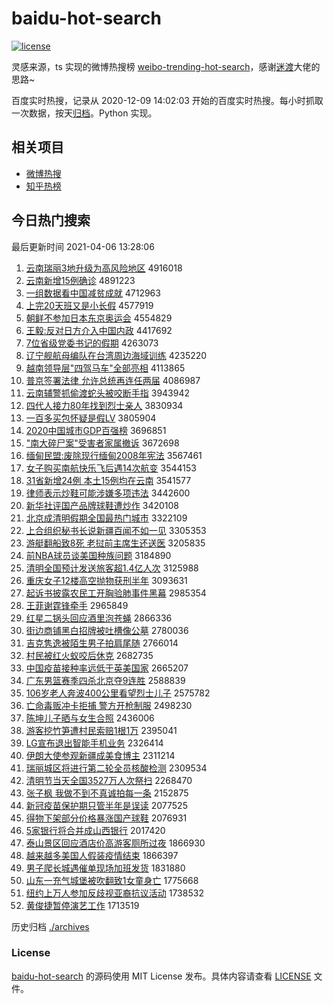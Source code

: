 # baidu-hot-search

[![license](https://img.shields.io/github/license/Arrackisarookie/baidu-hot-search)](https://github.com/Arrackisarookie/baidu-hot-search/blob/master/LICENSE)

灵感来源，ts 实现的微博热搜榜 [weibo-trending-hot-search](https://github.com/justjavac/weibo-trending-hot-search)，感谢[迷渡](https://github.com/justjavac)大佬的思路~

百度实时热搜，记录从 2020-12-09 14:02:03 开始的百度实时热搜。每小时抓取一次数据，按天[归档](./archives)。Python 实现。

## 相关项目
+ [微博热搜](https://github.com/Arrackisarookie/weibo-hot-search)
+ [知乎热榜](https://github.com/Arrackisarookie/zhihu-top-search)

## 今日热门搜索

<!-- Rank Begin -->

最后更新时间 2021-04-06 13:28:06

1. [云南瑞丽3地升级为高风险地区](http://www.baidu.com/baidu?cl=3&tn=SE_baiduhomet8_jmjb7mjw&rsv_dl=fyb_top&fr=top1000&wd=%D4%C6%C4%CF%C8%F0%C0%F63%B5%D8%C9%FD%BC%B6%CE%AA%B8%DF%B7%E7%CF%D5%B5%D8%C7%F8) 4916018
1. [云南新增15例确诊](http://www.baidu.com/baidu?cl=3&tn=SE_baiduhomet8_jmjb7mjw&rsv_dl=fyb_top&fr=top1000&wd=%D4%C6%C4%CF%D0%C2%D4%F615%C0%FD%C8%B7%D5%EF) 4891223
1. [一组数据看中国减贫成就](http://www.baidu.com/baidu?cl=3&tn=SE_baiduhomet8_jmjb7mjw&rsv_dl=fyb_top&fr=top1000&wd=%D2%BB%D7%E9%CA%FD%BE%DD%BF%B4%D6%D0%B9%FA%BC%F5%C6%B6%B3%C9%BE%CD) 4712963
1. [上完20天班又是小长假](http://www.baidu.com/baidu?cl=3&tn=SE_baiduhomet8_jmjb7mjw&rsv_dl=fyb_top&fr=top1000&wd=%C9%CF%CD%EA20%CC%EC%B0%E0%D3%D6%CA%C7%D0%A1%B3%A4%BC%D9) 4577919
1. [朝鲜不参加日本东京奥运会](http://www.baidu.com/baidu?cl=3&tn=SE_baiduhomet8_jmjb7mjw&rsv_dl=fyb_top&fr=top1000&wd=%B3%AF%CF%CA%B2%BB%B2%CE%BC%D3%C8%D5%B1%BE%B6%AB%BE%A9%B0%C2%D4%CB%BB%E1) 4554829
1. [王毅:反对日方介入中国内政](http://www.baidu.com/baidu?cl=3&tn=SE_baiduhomet8_jmjb7mjw&rsv_dl=fyb_top&fr=top1000&wd=%CD%F5%D2%E3%3A%B7%B4%B6%D4%C8%D5%B7%BD%BD%E9%C8%EB%D6%D0%B9%FA%C4%DA%D5%FE) 4417692
1. [7位省级党委书记的假期](http://www.baidu.com/baidu?cl=3&tn=SE_baiduhomet8_jmjb7mjw&rsv_dl=fyb_top&fr=top1000&wd=7%CE%BB%CA%A1%BC%B6%B5%B3%CE%AF%CA%E9%BC%C7%B5%C4%BC%D9%C6%DA) 4263073
1. [辽宁舰航母编队在台湾周边海域训练](http://www.baidu.com/baidu?cl=3&tn=SE_baiduhomet8_jmjb7mjw&rsv_dl=fyb_top&fr=top1000&wd=%C1%C9%C4%FE%BD%A2%BA%BD%C4%B8%B1%E0%B6%D3%D4%DA%CC%A8%CD%E5%D6%DC%B1%DF%BA%A3%D3%F2%D1%B5%C1%B7) 4235220
1. [越南领导层"四驾马车"全部亮相](http://www.baidu.com/baidu?cl=3&tn=SE_baiduhomet8_jmjb7mjw&rsv_dl=fyb_top&fr=top1000&wd=%D4%BD%C4%CF%C1%EC%B5%BC%B2%E3%22%CB%C4%BC%DD%C2%ED%B3%B5%22%C8%AB%B2%BF%C1%C1%CF%E0) 4113865
1. [普京签署法律 允许总统再连任两届](http://www.baidu.com/baidu?cl=3&tn=SE_baiduhomet8_jmjb7mjw&rsv_dl=fyb_top&fr=top1000&wd=%C6%D5%BE%A9%C7%A9%CA%F0%B7%A8%C2%C9%20%D4%CA%D0%ED%D7%DC%CD%B3%D4%D9%C1%AC%C8%CE%C1%BD%BD%EC) 4086987
1. [云南辅警抓偷渡蛇头被咬断手指](http://www.baidu.com/baidu?cl=3&tn=SE_baiduhomet8_jmjb7mjw&rsv_dl=fyb_top&fr=top1000&wd=%D4%C6%C4%CF%B8%A8%BE%AF%D7%A5%CD%B5%B6%C9%C9%DF%CD%B7%B1%BB%D2%A7%B6%CF%CA%D6%D6%B8) 3943942
1. [四代人接力80年找到烈士亲人](http://www.baidu.com/baidu?cl=3&tn=SE_baiduhomet8_jmjb7mjw&rsv_dl=fyb_top&fr=top1000&wd=%CB%C4%B4%FA%C8%CB%BD%D3%C1%A680%C4%EA%D5%D2%B5%BD%C1%D2%CA%BF%C7%D7%C8%CB) 3830934
1. [一百多买包怀疑是假LV](http://www.baidu.com/baidu?cl=3&tn=SE_baiduhomet8_jmjb7mjw&rsv_dl=fyb_top&fr=top1000&wd=%D2%BB%B0%D9%B6%E0%C2%F2%B0%FC%BB%B3%D2%C9%CA%C7%BC%D9LV) 3805904
1. [2020中国城市GDP百强榜](http://www.baidu.com/baidu?cl=3&tn=SE_baiduhomet8_jmjb7mjw&rsv_dl=fyb_top&fr=top1000&wd=2020%D6%D0%B9%FA%B3%C7%CA%D0GDP%B0%D9%C7%BF%B0%F1) 3696851
1. ["南大碎尸案"受害者家属撤诉](http://www.baidu.com/baidu?cl=3&tn=SE_baiduhomet8_jmjb7mjw&rsv_dl=fyb_top&fr=top1000&wd=%22%C4%CF%B4%F3%CB%E9%CA%AC%B0%B8%22%CA%DC%BA%A6%D5%DF%BC%D2%CA%F4%B3%B7%CB%DF) 3672698
1. [缅甸民盟:废除现行缅甸2008年宪法](http://www.baidu.com/baidu?cl=3&tn=SE_baiduhomet8_jmjb7mjw&rsv_dl=fyb_top&fr=top1000&wd=%C3%E5%B5%E9%C3%F1%C3%CB%3A%B7%CF%B3%FD%CF%D6%D0%D0%C3%E5%B5%E92008%C4%EA%CF%DC%B7%A8) 3567461
1. [女子购买南航快乐飞后遇14次航变](http://www.baidu.com/baidu?cl=3&tn=SE_baiduhomet8_jmjb7mjw&rsv_dl=fyb_top&fr=top1000&wd=%C5%AE%D7%D3%B9%BA%C2%F2%C4%CF%BA%BD%BF%EC%C0%D6%B7%C9%BA%F3%D3%F614%B4%CE%BA%BD%B1%E4) 3544153
1. [31省新增24例 本土15例均在云南](http://www.baidu.com/baidu?cl=3&tn=SE_baiduhomet8_jmjb7mjw&rsv_dl=fyb_top&fr=top1000&wd=31%CA%A1%D0%C2%D4%F624%C0%FD%20%B1%BE%CD%C115%C0%FD%BE%F9%D4%DA%D4%C6%C4%CF) 3541577
1. [律师表示炒鞋可能涉嫌多项违法](http://www.baidu.com/baidu?cl=3&tn=SE_baiduhomet8_jmjb7mjw&rsv_dl=fyb_top&fr=top1000&wd=%C2%C9%CA%A6%B1%ED%CA%BE%B3%B4%D0%AC%BF%C9%C4%DC%C9%E6%CF%D3%B6%E0%CF%EE%CE%A5%B7%A8) 3442600
1. [新华社评国产品牌球鞋遭炒作](http://www.baidu.com/baidu?cl=3&tn=SE_baiduhomet8_jmjb7mjw&rsv_dl=fyb_top&fr=top1000&wd=%D0%C2%BB%AA%C9%E7%C6%C0%B9%FA%B2%FA%C6%B7%C5%C6%C7%F2%D0%AC%D4%E2%B3%B4%D7%F7) 3420108
1. [北京成清明假期全国最热门城市](http://www.baidu.com/baidu?cl=3&tn=SE_baiduhomet8_jmjb7mjw&rsv_dl=fyb_top&fr=top1000&wd=%B1%B1%BE%A9%B3%C9%C7%E5%C3%F7%BC%D9%C6%DA%C8%AB%B9%FA%D7%EE%C8%C8%C3%C5%B3%C7%CA%D0) 3322109
1. [上合组织秘书长说新疆百闻不如一见](http://www.baidu.com/baidu?cl=3&tn=SE_baiduhomet8_jmjb7mjw&rsv_dl=fyb_top&fr=top1000&wd=%C9%CF%BA%CF%D7%E9%D6%AF%C3%D8%CA%E9%B3%A4%CB%B5%D0%C2%BD%AE%B0%D9%CE%C5%B2%BB%C8%E7%D2%BB%BC%FB) 3305353
1. [游艇翻船致8死 老挝前主席生还送医](http://www.baidu.com/baidu?cl=3&tn=SE_baiduhomet8_jmjb7mjw&rsv_dl=fyb_top&fr=top1000&wd=%D3%CE%CD%A7%B7%AD%B4%AC%D6%C28%CB%C0%20%C0%CF%CE%CE%C7%B0%D6%F7%CF%AF%C9%FA%BB%B9%CB%CD%D2%BD) 3205835
1. [前NBA球员谈美国种族问题](http://www.baidu.com/baidu?cl=3&tn=SE_baiduhomet8_jmjb7mjw&rsv_dl=fyb_top&fr=top1000&wd=%C7%B0NBA%C7%F2%D4%B1%CC%B8%C3%C0%B9%FA%D6%D6%D7%E5%CE%CA%CC%E2) 3184890
1. [清明全国预计发送旅客超1.4亿人次](http://www.baidu.com/baidu?cl=3&tn=SE_baiduhomet8_jmjb7mjw&rsv_dl=fyb_top&fr=top1000&wd=%C7%E5%C3%F7%C8%AB%B9%FA%D4%A4%BC%C6%B7%A2%CB%CD%C2%C3%BF%CD%B3%AC1.4%D2%DA%C8%CB%B4%CE) 3125988
1. [重庆女子12楼高空抛物获刑半年](http://www.baidu.com/baidu?cl=3&tn=SE_baiduhomet8_jmjb7mjw&rsv_dl=fyb_top&fr=top1000&wd=%D6%D8%C7%EC%C5%AE%D7%D312%C2%A5%B8%DF%BF%D5%C5%D7%CE%EF%BB%F1%D0%CC%B0%EB%C4%EA) 3093631
1. [起诉书披露农民工开胸验肺事件黑幕](http://www.baidu.com/baidu?cl=3&tn=SE_baiduhomet8_jmjb7mjw&rsv_dl=fyb_top&fr=top1000&wd=%C6%F0%CB%DF%CA%E9%C5%FB%C2%B6%C5%A9%C3%F1%B9%A4%BF%AA%D0%D8%D1%E9%B7%CE%CA%C2%BC%FE%BA%DA%C4%BB) 2985354
1. [王菲谢霆锋牵手](http://www.baidu.com/baidu?cl=3&tn=SE_baiduhomet8_jmjb7mjw&rsv_dl=fyb_top&fr=top1000&wd=%CD%F5%B7%C6%D0%BB%F6%AA%B7%E6%C7%A3%CA%D6) 2965849
1. [红星二锅头回应酒里泡苍蝇](http://www.baidu.com/baidu?cl=3&tn=SE_baiduhomet8_jmjb7mjw&rsv_dl=fyb_top&fr=top1000&wd=%BA%EC%D0%C7%B6%FE%B9%F8%CD%B7%BB%D8%D3%A6%BE%C6%C0%EF%C5%DD%B2%D4%D3%AC) 2866336
1. [街边商铺黑白招牌被吐槽像公墓](http://www.baidu.com/baidu?cl=3&tn=SE_baiduhomet8_jmjb7mjw&rsv_dl=fyb_top&fr=top1000&wd=%BD%D6%B1%DF%C9%CC%C6%CC%BA%DA%B0%D7%D5%D0%C5%C6%B1%BB%CD%C2%B2%DB%CF%F1%B9%AB%C4%B9) 2780036
1. [吉克隽逸被陌生男子拍肩尾随](http://www.baidu.com/baidu?cl=3&tn=SE_baiduhomet8_jmjb7mjw&rsv_dl=fyb_top&fr=top1000&wd=%BC%AA%BF%CB%F6%C1%D2%DD%B1%BB%C4%B0%C9%FA%C4%D0%D7%D3%C5%C4%BC%E7%CE%B2%CB%E6) 2766014
1. [村民被红火蚁咬后休克](http://www.baidu.com/baidu?cl=3&tn=SE_baiduhomet8_jmjb7mjw&rsv_dl=fyb_top&fr=top1000&wd=%B4%E5%C3%F1%B1%BB%BA%EC%BB%F0%D2%CF%D2%A7%BA%F3%D0%DD%BF%CB) 2682735
1. [中国疫苗接种率远低于英美国家](http://www.baidu.com/baidu?cl=3&tn=SE_baiduhomet8_jmjb7mjw&rsv_dl=fyb_top&fr=top1000&wd=%D6%D0%B9%FA%D2%DF%C3%E7%BD%D3%D6%D6%C2%CA%D4%B6%B5%CD%D3%DA%D3%A2%C3%C0%B9%FA%BC%D2) 2665207
1. [广东男篮赛季四杀北京夺9连胜](http://www.baidu.com/baidu?cl=3&tn=SE_baiduhomet8_jmjb7mjw&rsv_dl=fyb_top&fr=top1000&wd=%B9%E3%B6%AB%C4%D0%C0%BA%C8%FC%BC%BE%CB%C4%C9%B1%B1%B1%BE%A9%B6%E19%C1%AC%CA%A4) 2588839
1. [106岁老人奔波400公里看望烈士儿子](http://www.baidu.com/baidu?cl=3&tn=SE_baiduhomet8_jmjb7mjw&rsv_dl=fyb_top&fr=top1000&wd=106%CB%EA%C0%CF%C8%CB%B1%BC%B2%A8400%B9%AB%C0%EF%BF%B4%CD%FB%C1%D2%CA%BF%B6%F9%D7%D3) 2575782
1. [亡命毒贩冲卡拒捕 警方开枪制服](http://www.baidu.com/baidu?cl=3&tn=SE_baiduhomet8_jmjb7mjw&rsv_dl=fyb_top&fr=top1000&wd=%CD%F6%C3%FC%B6%BE%B7%B7%B3%E5%BF%A8%BE%DC%B2%B6%20%BE%AF%B7%BD%BF%AA%C7%B9%D6%C6%B7%FE) 2498230
1. [陈坤儿子晒与女生合照](http://www.baidu.com/baidu?cl=3&tn=SE_baiduhomet8_jmjb7mjw&rsv_dl=fyb_top&fr=top1000&wd=%B3%C2%C0%A4%B6%F9%D7%D3%C9%B9%D3%EB%C5%AE%C9%FA%BA%CF%D5%D5) 2436006
1. [游客挖竹笋遭村民索赔1根1万](http://www.baidu.com/baidu?cl=3&tn=SE_baiduhomet8_jmjb7mjw&rsv_dl=fyb_top&fr=top1000&wd=%D3%CE%BF%CD%CD%DA%D6%F1%CB%F1%D4%E2%B4%E5%C3%F1%CB%F7%C5%E21%B8%F91%CD%F2) 2395041
1. [LG宣布退出智能手机业务](http://www.baidu.com/baidu?cl=3&tn=SE_baiduhomet8_jmjb7mjw&rsv_dl=fyb_top&fr=top1000&wd=LG%D0%FB%B2%BC%CD%CB%B3%F6%D6%C7%C4%DC%CA%D6%BB%FA%D2%B5%CE%F1) 2326414
1. [伊朗大使参观新疆成美食博主](http://www.baidu.com/baidu?cl=3&tn=SE_baiduhomet8_jmjb7mjw&rsv_dl=fyb_top&fr=top1000&wd=%D2%C1%C0%CA%B4%F3%CA%B9%B2%CE%B9%DB%D0%C2%BD%AE%B3%C9%C3%C0%CA%B3%B2%A9%D6%F7) 2311214
1. [瑞丽城区将进行第二轮全员核酸检测](http://www.baidu.com/baidu?cl=3&tn=SE_baiduhomet8_jmjb7mjw&rsv_dl=fyb_top&fr=top1000&wd=%C8%F0%C0%F6%B3%C7%C7%F8%BD%AB%BD%F8%D0%D0%B5%DA%B6%FE%C2%D6%C8%AB%D4%B1%BA%CB%CB%E1%BC%EC%B2%E2) 2309534
1. [清明节当天全国3527万人次祭扫](http://www.baidu.com/baidu?cl=3&tn=SE_baiduhomet8_jmjb7mjw&rsv_dl=fyb_top&fr=top1000&wd=%C7%E5%C3%F7%BD%DA%B5%B1%CC%EC%C8%AB%B9%FA3527%CD%F2%C8%CB%B4%CE%BC%C0%C9%A8) 2268470
1. [张子枫 我做不到不真诚拍每一条](http://www.baidu.com/baidu?cl=3&tn=SE_baiduhomet8_jmjb7mjw&rsv_dl=fyb_top&fr=top1000&wd=%D5%C5%D7%D3%B7%E3%20%CE%D2%D7%F6%B2%BB%B5%BD%B2%BB%D5%E6%B3%CF%C5%C4%C3%BF%D2%BB%CC%F5) 2152875
1. [新冠疫苗保护期只管半年是误读](http://www.baidu.com/baidu?cl=3&tn=SE_baiduhomet8_jmjb7mjw&rsv_dl=fyb_top&fr=top1000&wd=%D0%C2%B9%DA%D2%DF%C3%E7%B1%A3%BB%A4%C6%DA%D6%BB%B9%DC%B0%EB%C4%EA%CA%C7%CE%F3%B6%C1) 2077525
1. [得物下架部分价格暴涨国产球鞋](http://www.baidu.com/baidu?cl=3&tn=SE_baiduhomet8_jmjb7mjw&rsv_dl=fyb_top&fr=top1000&wd=%B5%C3%CE%EF%CF%C2%BC%DC%B2%BF%B7%D6%BC%DB%B8%F1%B1%A9%D5%C7%B9%FA%B2%FA%C7%F2%D0%AC) 2076931
1. [5家银行将合并成山西银行](http://www.baidu.com/baidu?cl=3&tn=SE_baiduhomet8_jmjb7mjw&rsv_dl=fyb_top&fr=top1000&wd=5%BC%D2%D2%F8%D0%D0%BD%AB%BA%CF%B2%A2%B3%C9%C9%BD%CE%F7%D2%F8%D0%D0) 2017420
1. [泰山景区回应酒店价高游客厕所过夜](http://www.baidu.com/baidu?cl=3&tn=SE_baiduhomet8_jmjb7mjw&rsv_dl=fyb_top&fr=top1000&wd=%CC%A9%C9%BD%BE%B0%C7%F8%BB%D8%D3%A6%BE%C6%B5%EA%BC%DB%B8%DF%D3%CE%BF%CD%B2%DE%CB%F9%B9%FD%D2%B9) 1866930
1. [越来越多美国人假装疫情结束](http://www.baidu.com/baidu?cl=3&tn=SE_baiduhomet8_jmjb7mjw&rsv_dl=fyb_top&fr=top1000&wd=%D4%BD%C0%B4%D4%BD%B6%E0%C3%C0%B9%FA%C8%CB%BC%D9%D7%B0%D2%DF%C7%E9%BD%E1%CA%F8) 1866397
1. [男子爬长城遇催单现场加班发货](http://www.baidu.com/baidu?cl=3&tn=SE_baiduhomet8_jmjb7mjw&rsv_dl=fyb_top&fr=top1000&wd=%C4%D0%D7%D3%C5%C0%B3%A4%B3%C7%D3%F6%B4%DF%B5%A5%CF%D6%B3%A1%BC%D3%B0%E0%B7%A2%BB%F5) 1831880
1. [山东一充气城堡被吹翻致1女童身亡](http://www.baidu.com/baidu?cl=3&tn=SE_baiduhomet8_jmjb7mjw&rsv_dl=fyb_top&fr=top1000&wd=%C9%BD%B6%AB%D2%BB%B3%E4%C6%F8%B3%C7%B1%A4%B1%BB%B4%B5%B7%AD%D6%C21%C5%AE%CD%AF%C9%ED%CD%F6) 1775668
1. [纽约上万人参加反歧视亚裔抗议活动](http://www.baidu.com/baidu?cl=3&tn=SE_baiduhomet8_jmjb7mjw&rsv_dl=fyb_top&fr=top1000&wd=%C5%A6%D4%BC%C9%CF%CD%F2%C8%CB%B2%CE%BC%D3%B7%B4%C6%E7%CA%D3%D1%C7%D2%E1%BF%B9%D2%E9%BB%EE%B6%AF) 1738532
1. [黄俊捷暂停演艺工作](http://www.baidu.com/baidu?cl=3&tn=SE_baiduhomet8_jmjb7mjw&rsv_dl=fyb_top&fr=top1000&wd=%BB%C6%BF%A1%BD%DD%D4%DD%CD%A3%D1%DD%D2%D5%B9%A4%D7%F7) 1713519
<!-- Rank End -->

历史归档 [./archives](./archives)

### License

[baidu-hot-search](https://github.com/Arrackisarookie/baidu-hot-search) 的源码使用 MIT License 发布。具体内容请查看 [LICENSE](./LICENSE) 文件。
